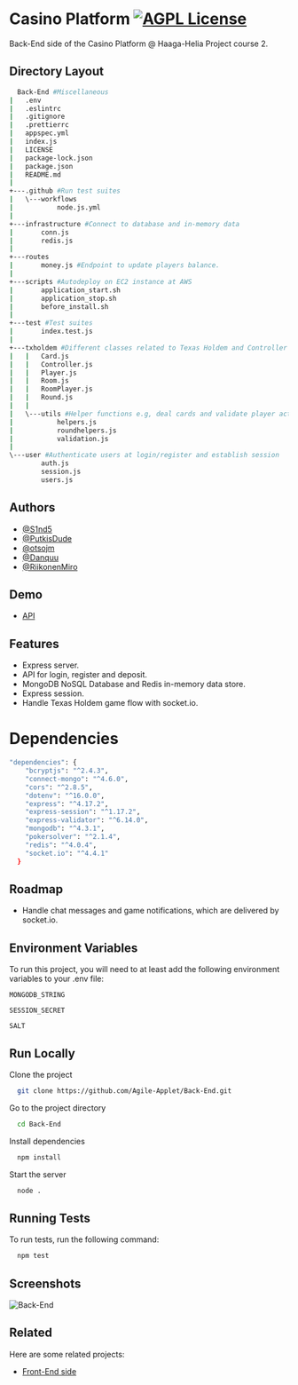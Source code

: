 # Casino Platform [![AGPL License](https://img.shields.io/badge/license-AGPL-blue.svg)](http://www.gnu.org/licenses/agpl-3.0)

Back-End side of the Casino Platform @ Haaga-Helia Project course 2.


## Directory Layout

```bash
  Back-End #Miscellaneous
|   .env
|   .eslintrc
|   .gitignore
|   .prettierrc
|   appspec.yml
|   index.js
|   LICENSE
|   package-lock.json
|   package.json
|   README.md
|   
+---.github #Run test suites
|   \---workflows
|           node.js.yml
|           
+---infrastructure #Connect to database and in-memory data
|       conn.js
|       redis.js
|                          
+---routes 
|       money.js #Endpoint to update players balance.
|       
+---scripts #Autodeploy on EC2 instance at AWS
|       application_start.sh
|       application_stop.sh
|       before_install.sh
|       
+---test #Test suites
|       index.test.js
|       
+---txholdem #Different classes related to Texas Holdem and Controller to manage the game flow
|   |   Card.js
|   |   Controller.js
|   |   Player.js
|   |   Room.js
|   |   RoomPlayer.js
|   |   Round.js
|   |   
|   \---utils #Helper functions e.g, deal cards and validate player actions
|           helpers.js
|           roundhelpers.js
|           validation.js
|           
\---user #Authenticate users at login/register and establish session
        auth.js
        session.js
        users.js
```


## Authors

- [@S1nd5](https://www.github.com/s1nd5)
- [@PutkisDude](https://www.github.com/PutkisDude)
- [@otsojm](https://www.github.com/otsojm)
- [@Danquu](https://www.github.com/Danquu)
- [@RiikonenMiro](https://www.github.com/RiikonenMiro)


## Demo

- [API](https://json.awsproject.link)


## Features

- Express server.
- API for login, register and deposit.
- MongoDB NoSQL Database and Redis in-memory data store.
- Express session.
- Handle Texas Holdem game flow with socket.io.


# Dependencies

```bash
"dependencies": {
    "bcryptjs": "^2.4.3",
    "connect-mongo": "^4.6.0",
    "cors": "^2.8.5",
    "dotenv": "^16.0.0",
    "express": "^4.17.2",
    "express-session": "^1.17.2",
    "express-validator": "^6.14.0",
    "mongodb": "^4.3.1",
    "pokersolver": "^2.1.4",
    "redis": "^4.0.4",
    "socket.io": "^4.4.1"
  }
 ```

## Roadmap

- Handle chat messages and game notifications, which are delivered by socket.io.


## Environment Variables

To run this project, you will need to at least add the following environment variables to your .env file:

`MONGODB_STRING`

`SESSION_SECRET`

`SALT`


## Run Locally

Clone the project

```bash
  git clone https://github.com/Agile-Applet/Back-End.git
```


Go to the project directory

```bash
  cd Back-End
```


Install dependencies

```bash
  npm install
```


Start the server

```bash
  node .
```


## Running Tests

To run tests, run the following command:

```bash
  npm test
```

## Screenshots

![Back-End](https://i.ibb.co/hMwTVMH/backend.png)
 

## Related

Here are some related projects:

- [Front-End side](https://github.com/Agile-Applet/Front-End)

